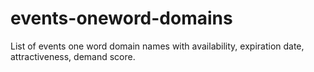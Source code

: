 # events-oneword-domains
List of events one word domain names with availability, expiration date, attractiveness, demand score.
